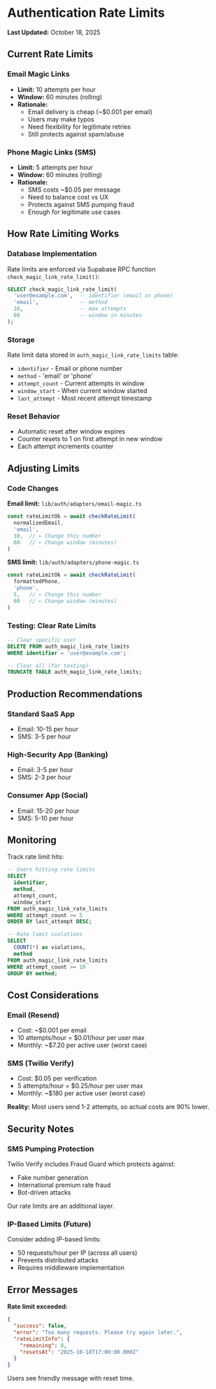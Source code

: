 # Authentication Rate Limits

**Last Updated:** October 18, 2025

## Current Rate Limits

### Email Magic Links
- **Limit:** 10 attempts per hour
- **Window:** 60 minutes (rolling)
- **Rationale:** 
  - Email delivery is cheap (~$0.001 per email)
  - Users may make typos
  - Need flexibility for legitimate retries
  - Still protects against spam/abuse

### Phone Magic Links (SMS)
- **Limit:** 5 attempts per hour  
- **Window:** 60 minutes (rolling)
- **Rationale:**
  - SMS costs ~$0.05 per message
  - Need to balance cost vs UX
  - Protects against SMS pumping fraud
  - Enough for legitimate use cases

## How Rate Limiting Works

### Database Implementation
Rate limits are enforced via Supabase RPC function `check_magic_link_rate_limit()`:

```sql
SELECT check_magic_link_rate_limit(
  'user@example.com',  -- identifier (email or phone)
  'email',             -- method
  10,                  -- max attempts
  60                   -- window in minutes
);
```

### Storage
Rate limit data stored in `auth_magic_link_rate_limits` table:
- `identifier` - Email or phone number
- `method` - 'email' or 'phone'
- `attempt_count` - Current attempts in window
- `window_start` - When current window started
- `last_attempt` - Most recent attempt timestamp

### Reset Behavior
- Automatic reset after window expires
- Counter resets to 1 on first attempt in new window
- Each attempt increments counter

## Adjusting Limits

### Code Changes
**Email limit:** `lib/auth/adapters/email-magic.ts`
```typescript
const rateLimitOk = await checkRateLimit(
  normalizedEmail, 
  'email',
  10,  // ← Change this number
  60   // ← Change window (minutes)
)
```

**SMS limit:** `lib/auth/adapters/phone-magic.ts`
```typescript
const rateLimitOk = await checkRateLimit(
  formattedPhone, 
  'phone',
  5,   // ← Change this number
  60   // ← Change window (minutes)
)
```

### Testing: Clear Rate Limits
```sql
-- Clear specific user
DELETE FROM auth_magic_link_rate_limits 
WHERE identifier = 'user@example.com';

-- Clear all (for testing)
TRUNCATE TABLE auth_magic_link_rate_limits;
```

## Production Recommendations

### Standard SaaS App
- Email: 10-15 per hour
- SMS: 3-5 per hour

### High-Security App (Banking)
- Email: 3-5 per hour
- SMS: 2-3 per hour

### Consumer App (Social)
- Email: 15-20 per hour
- SMS: 5-10 per hour

## Monitoring

Track rate limit hits:
```sql
-- Users hitting rate limits
SELECT 
  identifier,
  method,
  attempt_count,
  window_start
FROM auth_magic_link_rate_limits
WHERE attempt_count >= 5
ORDER BY last_attempt DESC;

-- Rate limit violations
SELECT 
  COUNT(*) as violations,
  method
FROM auth_magic_link_rate_limits
WHERE attempt_count >= 10
GROUP BY method;
```

## Cost Considerations

### Email (Resend)
- Cost: ~$0.001 per email
- 10 attempts/hour = $0.01/hour per user max
- Monthly: ~$7.20 per active user (worst case)

### SMS (Twilio Verify)
- Cost: $0.05 per verification
- 5 attempts/hour = $0.25/hour per user max
- Monthly: ~$180 per active user (worst case)

**Reality:** Most users send 1-2 attempts, so actual costs are 90% lower.

## Security Notes

### SMS Pumping Protection
Twilio Verify includes Fraud Guard which protects against:
- Fake number generation
- International premium rate fraud
- Bot-driven attacks

Our rate limits are an additional layer.

### IP-Based Limits (Future)
Consider adding IP-based limits:
- 50 requests/hour per IP (across all users)
- Prevents distributed attacks
- Requires middleware implementation

## Error Messages

**Rate limit exceeded:**
```json
{
  "success": false,
  "error": "Too many requests. Please try again later.",
  "rateLimitInfo": {
    "remaining": 0,
    "resetsAt": "2025-10-18T17:00:00.000Z"
  }
}
```

Users see friendly message with reset time.
